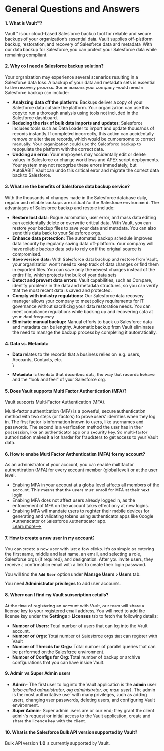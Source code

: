 # General Questions and Answers

#### 1. What is Vault™? <a href="#1-what-is-vault-tm" id="1-what-is-vault-tm"></a>

Vault™ is our cloud-based Salesforce backup tool for reliable and secure backups of your organization’s essential data. Vault supplies off-platform backup, restoration, and recovery of Salesforce data and metadata. With our data backup for Salesforce, you can protect your Salesforce data while remaining compliant.

#### 2. Why do I need a Salesforce backup solution? <a href="#2-why-do-i-need-a-salesforce-backup-solution" id="2-why-do-i-need-a-salesforce-backup-solution"></a>

Your organization may experience several scenarios resulting in a Salesforce data loss. A backup of your data and metadata sets is essential to the recovery process. Some reasons your company would need a Salesforce backup can include:

* **Analyzing data off the platform:** Backups deliver a copy of your Salesforce data outside the platform. Your organization can use this copy to run a thorough analysis using tools not included in the Salesforce dashboard.
* **Reducing the risk of bulk data imports and updates:** Salesforce includes tools such as Data Loader to import and update thousands of records instantly. If completed incorrectly, this action can accidentally remove or alter these records, which would be cumbersome to correct manually. Your organization could use the Salesforce backup to repopulate the platform with the correct data.
* **Undoing an error:** Your employees may accidentally edit or delete values in Salesforce or change workflows and APEX script deployments. Your system may not recognize these errors immediately, but AutoRABIT Vault can undo this critical error and migrate the correct data back to Salesforce.

#### 3. What are the benefits of Salesforce data backup service? <a href="#3-what-are-the-benefits-of-salesforce-data-backup-service" id="3-what-are-the-benefits-of-salesforce-data-backup-service"></a>

With the thousands of changes made in the Salesforce database daily, regular and reliable backups are critical for the Salesforce environment. The advantages of Salesforce backup and restore include:

* **Restore lost data:** Rogue automation, user error, and mass data editing can accidentally delete or overwrite critical data. With Vault, you can restore your backup files to save your data and metadata. You can also send this data back to your Salesforce orgs.
* **Enhance data protection:** The automated backup schedule improves data security by regularly saving data off-platform. Your company will have reliable backup data sets to rely on if the original source is compromised.
* **Save version data:** With Salesforce data backup and restore from Vault, your organization won’t need to keep track of data changes or find them in exported files. You can save only the newest changes instead of the entire file, which protects the bulk of your data sets.
* **Detect and prevent data errors:** Vault capabilities, such as Compare, identify problems in the data and metadata structures, so you can verify that the most recent data is saved and protected.
* **Comply with industry regulations:** Our Salesforce data recovery manager allows your company to meet policy requirements for IT governance without sacrificing your data restoration needs. You can meet compliance regulations while backing up and recovering data at your ideal frequency.
* **Eliminate manual backup:** Manual efforts to back up Salesforce data and metadata can be lengthy. Automatic backup from Vault eliminates the need to manage the backup process by completing it automatically.

#### 4. Data vs. Metadata <a href="#4-data-vs-metadata" id="4-data-vs-metadata"></a>

* **Data** relates to the records that a business relies on, e.g. users, Accounts, Contacts, etc.\
  \

* **Metadata** is the data that describes data, the way that records behave and the “look and feel” of your Salesforce org.

#### 5. Does Vault supports Multi Factor Authentication (MFA)? <a href="#5-does-vault-supports-multi-factor-authentication-mfa" id="5-does-vault-supports-multi-factor-authentication-mfa"></a>

Vault supports Multi-Factor Authentication (MFA).

Multi-factor authentication (MFA) is a powerful, secure authentication method with two steps (or factors) to prove users’ identities when they log in. The first factor is information known to users, like usernames and passwords. The second is a verification method the user has in their possession, like an authenticator app or a security key. So multi-factor authorization makes it a lot harder for fraudsters to get access to your Vault data.

#### 6. How to enabe Multi Factor Authentication (MFA) for my account? <a href="#6-how-to-enabe-multi-factor-authentication-mfa-for-my-account" id="6-how-to-enabe-multi-factor-authentication-mfa-for-my-account"></a>

As an administrator of your account, you can enable multifactor authentication (MFA) for every account member (global level) or at the user level.

* Enabling MFA in your account at a global level affects all members of the account. This means that the users must enroll for MFA at their next login.
* Enabling MFA does not affect users already logged in, as the enforcement of MFA on the account takes effect only at new logins.
* Enabling MFA will mandate users to register their mobile devices for generating and validating tokens using authenticator apps like Google Authenticator or Salesforce Authenticator app.\
  [Learn more-->](https://knowledgebase.autorabit.com/vault/docs/set-up-multifactor-authentication-for-vault)

#### 7. How to create a new user in my account? <a href="#7-how-to-create-a-new-user-in-my-account" id="7-how-to-create-a-new-user-in-my-account"></a>

You can create a new user with just a few clicks. It’s as simple as entering the first name, middle and last name, an email, and selecting a role, Salesforce orgs (if required), and designation. After you invite users, they receive a confirmation email with a link to create their login password.

You will find the **`Add User`** option under **Manage Users > Users** tab.

You need **Administrator privileges** to add user accounts.

#### 8. Where can I find my Vault subscription details? <a href="#8-where-can-i-find-my-vault-subscription-details" id="8-where-can-i-find-my-vault-subscription-details"></a>

At the time of registering an account with Vault, our team will share a license key to your registered email address. You will need to add the license key under the **Settings > Licenses** tab to fetch the following details:

* **Number of Users:** Total number of users that can log into the Vault account.
* **Number of Orgs:** Total number of Salesforce orgs that can register with Vault.
* **Number of Threads for Orgs:** Total number of parallel queries that can be performed on the Salesforce environment.
* **Number of Configs for Org:** Total number of backup or archive configurations that you can have inside Vault.

#### 9. Admin vs Super Admin users <a href="#9-admin-vs-super-admin-users" id="9-admin-vs-super-admin-users"></a>

* **Admin-** The first user to log into the Vault application is the **admin** user _(also called administrator, org administrator, or, main user)_. The admin is the most authoritative user with many privileges, such as adding users, changing user passwords, deleting users, and configuring Vault environment.
* **Super Admin-** Super admin users are on our end; they grant the client admin's request for initial access to the Vault application, create and share the licence key with the client.

#### 10. What is the Salesforce Bulk API version supported by Vault? <a href="#10-what-is-the-salesforce-bulk-api-version-supported-by-vault" id="10-what-is-the-salesforce-bulk-api-version-supported-by-vault"></a>

Bulk API version **1.0** is currently supported by Vault.
